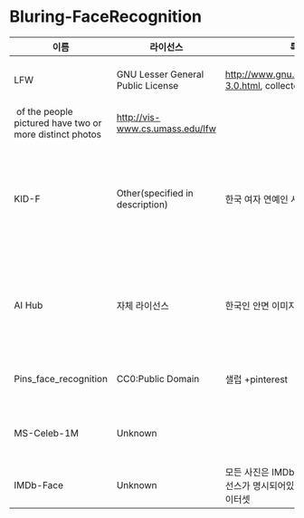 # Bluring-FaceRecognition

|이름|라이선스|특징|데이터 구축량|URL|
|----|-------|----|------------|---|
|LFW|GNU Lesser General Public License|http://www.gnu.org/licenses/lgpl-3.0.html, collected from the web|more than 13,000 images, 1680
 of the people pictured have two or more distinct photos|http://vis-www.cs.umass.edu/lfw|
|KID-F|Other(specified in description)|한국 여자 연예인 사진|test data(300장, 166개의 identities), train data(5591장, 3066개의 identities)|https://www.kaggle.com/datasets/vkehfdl1/kidf-kpop-idol-dataset-female|
|AI Hub|자체 라이선스|한국인 안면 이미지|각도 20종, 조도 30종, 가림 6종, 표정 3종, 해상도 3종을 반영한 1,000명(인당 약 3만장)|https://www.aihub.or.kr/aihubdata/data/view.do?currMenu=115&topMenu=100&aihubDataSe=realm&dataSetSn=83|
|Pins_face_recognition|CC0:Public Domain|샐럽 +pinterest|105 celebrities /17534 faces|https://www.kaggle.com/datasets/hereisburak/pins-face-recognition|
|MS-Celeb-1M|Unknown||1000 celebrities sampled from the 1M celebrities|https://www.microsoft.com/en-us/research/project/ms-celeb-1m-challenge-recognizing-one-million-celebrities-real-world/|
|IMDb-Face|Unknown|모든 사진은 IMDb가 출처라는데 라이선스가 명시되어있지 않음 / 연예인 데이터셋|1.7 million faces, 59k identities|https://github.com/fwang91/IMDb-Face|
